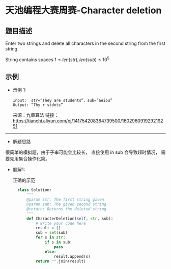 # 天池编程大赛周赛-Character deletion


## 题目描述

Enter two strings and delete all characters in the second string from the first string


String contains spaces $1\leq len(str),len(sub) \leq 10^5$

## 示例

- 示例 1:
    ```
    Input:  str=”They are students”，sub=”aeiou”
    Output: ”Thy r stdnts”
    ```
    来源：九章算法
    链接：https://tianchi.aliyun.com/oj/141754208384739500/160296091929219251
    

---

- 解题思路
    
很简单的模拟题，由于子串可能会比较长， 直接使用 in sub 会导致超时情况， 需要先用集合操作化简。

- 题解1:
  
  正确的示范

  ```python
    class Solution:
        """
        @param str: The first string given
        @param sub: The given second string
        @return: Returns the deleted string
        """
        def CharacterDeletion(self, str, sub):
            # write your code here
            result = []
            sub = set(sub)
            for s in str:
                if s in sub:
                    pass
                else:
                    result.append(s)
            return "".join(result)
  ```
